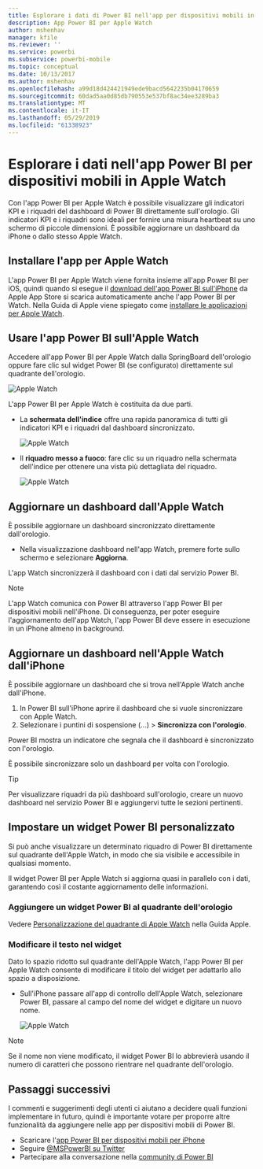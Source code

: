 ```yaml
---
title: Esplorare i dati di Power BI nell'app per dispositivi mobili in Apple Watch
description: App Power BI per Apple Watch
author: mshenhav
manager: kfile
ms.reviewer: ''
ms.service: powerbi
ms.subservice: powerbi-mobile
ms.topic: conceptual
ms.date: 10/13/2017
ms.author: mshenhav
ms.openlocfilehash: a99d18d424421949ede9bacd5642235b04170659
ms.sourcegitcommit: 60dad5aa0d85db790553e537bf8ac34ee3289ba3
ms.translationtype: MT
ms.contentlocale: it-IT
ms.lasthandoff: 05/29/2019
ms.locfileid: "61338923"
---
```

# <a name="explore-your-data-in-the-power-bi-mobile-app-on-your-apple-watch"></a>Esplorare i dati nell'app Power BI per dispositivi mobili in Apple Watch
Con l'app Power BI per Apple Watch è possibile visualizzare gli indicatori KPI e i riquadri del dashboard di Power BI direttamente sull'orologio. Gli indicatori KPI e i riquadri sono ideali per fornire una misura heartbeat su uno schermo di piccole dimensioni. È possibile aggiornare un dashboard da iPhone o dallo stesso Apple Watch.

## <a name="install-the-apple-watch-app"></a>Installare l'app per Apple Watch
L'app Power BI per Apple Watch viene fornita insieme all'app Power BI per iOS, quindi quando si esegue il [download dell'app Power BI sull'iPhone](http://go.microsoft.com/fwlink/?LinkId=522062 "Download dell'app per iPhone") da Apple App Store si scarica automaticamente anche l'app Power BI per Watch. Nella Guida di Apple viene spiegato come [installare le applicazioni per Apple Watch](https://support.apple.com/HT204784).

## <a name="use-the-power-bi-app-on-the-apple-watch"></a>Usare l'app Power BI sull'Apple Watch
Accedere all'app Power BI per Apple Watch dalla SpringBoard dell'orologio oppure fare clic sul widget Power BI (se configurato) direttamente sul quadrante dell'orologio.

![Apple Watch](./media/mobile-apple-watch/pbi_aplwatch_complicatn240arrow.png)

L'app Power BI per Apple Watch è costituita da due parti.

* La **schermata dell'indice** offre una rapida panoramica di tutti gli indicatori KPI e i riquadri dal dashboard sincronizzato.
  
  ![Apple Watch](./media/mobile-apple-watch/pbi_aplwatch_indexscreen240.png)
* Il **riquadro messo a fuoco**: fare clic su un riquadro nella schermata dell'indice per ottenere una vista più dettagliata del riquadro.
  
  ![Apple Watch](./media/mobile-apple-watch/pbi_aplwatch_kpi.png)

## <a name="refresh-a-dashboard-from-your-apple-watch"></a>Aggiornare un dashboard dall'Apple Watch
È possibile aggiornare un dashboard sincronizzato direttamente dall'orologio.

* Nella visualizzazione dashboard nell'app Watch, premere forte sullo schermo e selezionare **Aggiorna**.

L'app Watch sincronizzerà il dashboard con i dati dal servizio Power BI.

> [!NOTE]
> L'app Watch comunica con Power BI attraverso l'app Power BI per dispositivi mobili nell'iPhone. Di conseguenza, per poter eseguire l'aggiornamento dell'app Watch, l'app Power BI deve essere in esecuzione in un iPhone almeno in background.
> 
> 

## <a name="refresh-a-dashboard-on-your-apple-watch-from-your-iphone"></a>Aggiornare un dashboard nell'Apple Watch dall'iPhone
È possibile aggiornare un dashboard che si trova nell'Apple Watch anche dall'iPhone.

1. In Power BI sull'iPhone aprire il dashboard che si vuole sincronizzare con Apple Watch. 
2. Selezionare i puntini di sospensione (...) > **Sincronizza con l'orologio**.

Power BI mostra un indicatore che segnala che il dashboard è sincronizzato con l'orologio.

È possibile sincronizzare solo un dashboard per volta con l'orologio.

> [!TIP]
> Per visualizzare riquadri da più dashboard sull'orologio, creare un nuovo dashboard nel servizio Power BI e aggiungervi tutte le sezioni pertinenti.
> 
> 

## <a name="set-a-custom-power-bi-widget"></a>Impostare un widget Power BI personalizzato
Si può anche visualizzare un determinato riquadro di Power BI direttamente sul quadrante dell'Apple Watch, in modo che sia visibile e accessibile in qualsiasi momento.

Il widget Power BI per Apple Watch si aggiorna quasi in parallelo con i dati, garantendo così il costante aggiornamento delle informazioni.

### <a name="add-a-power-bi-widget-to-your-watch-face"></a>Aggiungere un widget Power BI al quadrante dell'orologio
Vedere [Personalizzazione del quadrante di Apple Watch](https://support.apple.com/HT205536) nella Guida Apple.

### <a name="change-the-text-on-the-widget"></a>Modificare il testo nel widget
Dato lo spazio ridotto sul quadrante dell'Apple Watch, l'app Power BI per Apple Watch consente di modificare il titolo del widget per adattarlo allo spazio a disposizione.

* Sull'iPhone passare all'app di controllo dell'Apple Watch, selezionare Power BI, passare al campo del nome del widget e digitare un nuovo nome.
  
  ![Apple Watch](./media/mobile-apple-watch/pbi_aplwatch_oniphone.png)

> [!NOTE]
> Se il nome non viene modificato, il widget Power BI lo abbrevierà usando il numero di caratteri che possono rientrare nel quadrante dell'orologio. 
> 
> 

## <a name="next-steps"></a>Passaggi successivi
I commenti e suggerimenti degli utenti ci aiutano a decidere quali funzioni implementare in futuro, quindi è importante votare per proporre altre funzionalità da aggiungere nelle app per dispositivi mobili di Power BI. 

* Scaricare l'[app Power BI per dispositivi mobili per iPhone](http://go.microsoft.com/fwlink/?LinkId=522062)
* Seguire [@MSPowerBI su Twitter](https://twitter.com/MSPowerBI)
* Partecipare alla conversazione nella [community di Power BI](http://community.powerbi.com/)

